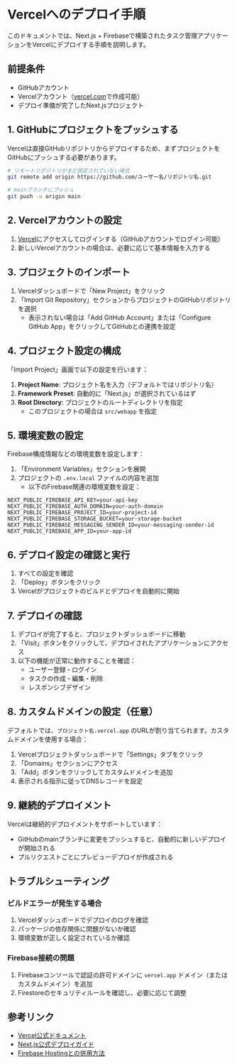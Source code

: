 # Vercelへのデプロイ手順

このドキュメントでは、Next.js + Firebaseで構築されたタスク管理アプリケーションをVercelにデプロイする手順を説明します。

## 前提条件

- GitHubアカウント
- Vercelアカウント（[vercel.com](https://vercel.com)で作成可能）
- デプロイ準備が完了したNext.jsプロジェクト

## 1. GitHubにプロジェクトをプッシュする

Vercelは直接GitHubリポジトリからデプロイするため、まずプロジェクトをGitHubにプッシュする必要があります。

```bash
# リモートリポジトリがまだ設定されていない場合
git remote add origin https://github.com/ユーザー名/リポジトリ名.git

# mainブランチにプッシュ
git push -u origin main
```

## 2. Vercelアカウントの設定

1. [Vercel](https://vercel.com)にアクセスしてログインする（GitHubアカウントでログイン可能）
2. 新しいVercelアカウントの場合は、必要に応じて基本情報を入力する

## 3. プロジェクトのインポート

1. Vercelダッシュボードで「New Project」をクリック
2. 「Import Git Repository」セクションからプロジェクトのGitHubリポジトリを選択
   - 表示されない場合は「Add GitHub Account」または「Configure GitHub App」をクリックしてGitHubとの連携を設定

## 4. プロジェクト設定の構成

「Import Project」画面で以下の設定を行います：

1. **Project Name**: プロジェクト名を入力（デフォルトではリポジトリ名）
2. **Framework Preset**: 自動的に「Next.js」が選択されているはず
3. **Root Directory**: プロジェクトのルートディレクトリを指定
   - このプロジェクトの場合は `src/webapp` を指定

## 5. 環境変数の設定

Firebase構成情報などの環境変数を設定します：

1. 「Environment Variables」セクションを展開
2. プロジェクトの `.env.local` ファイルの内容を追加
   - 以下のFirebase関連の環境変数を設定：

```
NEXT_PUBLIC_FIREBASE_API_KEY=your-api-key
NEXT_PUBLIC_FIREBASE_AUTH_DOMAIN=your-auth-domain
NEXT_PUBLIC_FIREBASE_PROJECT_ID=your-project-id
NEXT_PUBLIC_FIREBASE_STORAGE_BUCKET=your-storage-bucket
NEXT_PUBLIC_FIREBASE_MESSAGING_SENDER_ID=your-messaging-sender-id
NEXT_PUBLIC_FIREBASE_APP_ID=your-app-id
```

## 6. デプロイ設定の確認と実行

1. すべての設定を確認
2. 「Deploy」ボタンをクリック
3. Vercelがプロジェクトのビルドとデプロイを自動的に開始

## 7. デプロイの確認

1. デプロイが完了すると、プロジェクトダッシュボードに移動
2. 「Visit」ボタンをクリックして、デプロイされたアプリケーションにアクセス
3. 以下の機能が正常に動作することを確認：
   - ユーザー登録・ログイン
   - タスクの作成・編集・削除
   - レスポンシブデザイン

## 8. カスタムドメインの設定（任意）

デフォルトでは、`プロジェクト名.vercel.app` のURLが割り当てられます。カスタムドメインを使用する場合：

1. Vercelプロジェクトダッシュボードで「Settings」タブをクリック
2. 「Domains」セクションにアクセス
3. 「Add」ボタンをクリックしてカスタムドメインを追加
4. 表示される指示に従ってDNSレコードを設定

## 9. 継続的デプロイメント

Vercelは継続的デプロイメントをサポートしています：

- GitHubのmainブランチに変更をプッシュすると、自動的に新しいデプロイが開始される
- プルリクエストごとにプレビューデプロイが作成される

## トラブルシューティング

### ビルドエラーが発生する場合

1. Vercelダッシュボードでデプロイのログを確認
2. パッケージの依存関係に問題がないか確認
3. 環境変数が正しく設定されているか確認

### Firebase接続の問題

1. Firebaseコンソールで認証の許可ドメインに `vercel.app` ドメイン（またはカスタムドメイン）を追加
2. Firestoreのセキュリティルールを確認し、必要に応じて調整

## 参考リンク

- [Vercel公式ドキュメント](https://vercel.com/docs)
- [Next.js公式デプロイガイド](https://nextjs.org/docs/deployment)
- [Firebase Hostingとの併用方法](https://firebase.google.com/docs/hosting/frameworks/nextjs)